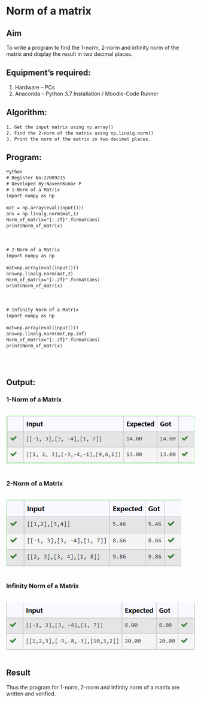 # Norm of a matrix
## Aim
To write a program to find the 1-norm, 2-norm and infinity norm of the matrix and display the result in two decimal places.
## Equipment’s required:
1.	Hardware – PCs
2.	Anaconda – Python 3.7 Installation / Moodle-Code Runner
## Algorithm:
	1. Get the input matrix using np.array()   
    2. Find the 2-norm of the matrix using np.linalg.norm()
	3. Print the norm of the matrix in two decimal places.
## Program:
```
Python
# Register No:22009215
# Developed By:NaveenKumar P
# 1-Norm of a Matrix
import numpy as np

mat = np.array(eval(input()))
ans = np.linalg.norm(mat,1)
Norm_of_matrix="{:.2f}".format(ans)
print(Norm_of_matrix)



# 2-Norm of a Matrix
import numpy as np

mat=np.array(eval(input()))
ans=np.linalg.norm(mat,2)
Norm_of_matrix="{:.2f}".format(ans)
print(Norm_of_matrix)



# Infinity Norm of a Matrix
import numpy as np

mat=np.array(eval(input()))
ans=np.linalg.norm(mat,np.inf)
Norm_of_matrix="{:.2f}".format(ans)
print(Norm_of_matrix)




```
## Output:
### 1-Norm of a Matrix
<br>![norm1](/op1.png)
<br>
<br>

### 2-Norm of a Matrix
<br>![norm2](/op2.png)
<br>
<br>

### Infinity Norm of a Matrix
<br>![infinitynorm](/op3.png)
<br>
<br>

## Result
Thus the program for 1-norm, 2-norm and Infinity norm of a matrix are written and verified.
